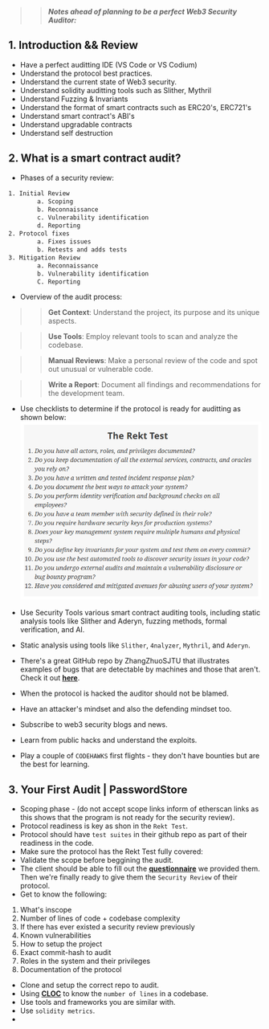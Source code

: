 
>> ***Notes ahead of planning to be a perfect Web3 Security Auditor:***

## 1. Introduction && Review
- Have a perfect auditting IDE (VS Code or VS Codium)
- Understand the protocol best practices.
- Understand the current state of Web3 security.
- Understand solidity auditting tools such as Slither, Mythril
- Understand Fuzzing & Invariants
- Understand the format of smart contracts such as ERC20's, ERC721's
- Understand smart contract's ABI's
- Understand upgradable contracts
- Understand self destruction

## 2. What is a smart contract audit?
- Phases of a security review:

```Solidity
1. Initial Review
        a. Scoping
        b. Reconnaissance
        c. Vulnerability identification
        d. Reporting
2. Protocol fixes
        a. Fixes issues
        b. Retests and adds tests
3. Mitigation Review
        a. Reconnaissance
        b. Vulnerability identification
        C. Reporting
```

- Overview of the audit process:

>> **Get Context**: Understand the project, its purpose and its unique aspects.

>> **Use Tools**: Employ relevant tools to scan and analyze the codebase.

>> **Manual Reviews**: Make a personal review of the code and spot out unusual or vulnerable code.

>> **Write a Report**: Document all findings and recommendations for the development team.

- Use checklists to determine if the protocol is ready for auditting as shown below:
![alt text](<Advanced/Smart Contract Security/S2 Whats Is A Smart Contract Audit/Images/image.png>)

- Use Security Tools various smart contract auditing tools, including static analysis tools like Slither and Aderyn, fuzzing methods, formal verification, and AI.
- Static analysis using tools like `Slither`, `4nalyzer`, `Mythril`, and `Aderyn`.
- There's a great GitHub repo by ZhangZhuoSJTU that illustrates examples of bugs that are detectable by machines and those that aren't. Check it out **[here](https://github.com/ZhangZhuoSJTU/Web3Bugs)**.
- When the protocol is hacked the auditor should not be blamed.
- Have an attacker's mindset and also the defending mindset too.
- Subscribe to web3 security blogs and news.
- Learn from public hacks and understand the exploits.
- Play a couple of `CODEHAWKS` first flights - they don't have bounties but are the best for learning.

## 3. Your First Audit | PasswordStore
- Scoping phase - (do not accept scope links inform of etherscan links as this shows that the program is not ready for the security review).
- Protocol readiness is key as shon in the `Rekt Test`.
- Protocol should have `test suites` in their github repo as part of their readiness in the code.
- Make sure the protocol has the Rekt Test fully covered:
- Validate the scope before beggining the audit.
- The client should be able to fill out the **[questionnaire](https://github.com/Cyfrin/3-passwordstore-audit/blob/onboarded/minimal-onboarding-filled.md)** we provided them. Then we're finally ready to give them the `Security Review` of their protocol.
- Get to know the following:
1. What's inscope
2. Number of lines of code + codebase complexity
3. If there has ever existed a security review previously
4. Known vulnerabilities
5. How to setup the project
6. Exact commit-hash to audit
7. Roles in the system and their privileges
8. Documentation of the protocol

- Clone and setup the correct repo to audit.
- Using **[CLOC](https://github.com/AlDanial/cloc)** to know the `number of lines` in a codebase.
- Use tools and frameworks you are similar with.
- Use `solidity metrics`.
- 